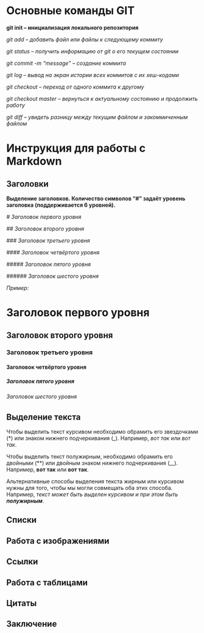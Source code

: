 # Основные команды GIT

**git init – инициализация локального репозитория**

*git add – добавить файл или файлы к следующему коммиту*

*git status – получить информацию от git о его текущем состоянии*

*git commit -m “message” – создание коммита*

*git log – вывод на экран истории всех коммитов с их хеш-кодами*

*git checkout – переход от одного коммита к другому*

*git checkout master – вернуться к актуальному состоянию и продолжить работу*

*git diff – увидеть разницу между текущим файлом и закоммиченным файлом*

# Инструкция для работы с Markdown

## Заголовки

**Выделение заголовков. Количество символов “#” задаёт уровень заголовка
(поддерживается 6 уровней).**

*# Заголовок первого уровня*

*## Заголовок второго уровня*

*### Заголовок третьего уровня*

*#### Заголовок четвёртого уровня*

*##### Заголовок пятого уровня*

*###### Заголовок шестого уровня*

*Пример:*

# Заголовок первого уровня

## Заголовок второго уровня

### Заголовок третьего уровня

#### Заголовок четвёртого уровня

##### Заголовок пятого уровня

###### Заголовок шестого уровня


## Выделение текста

Чтобы выделить текст курсивом необходимо обрамить его звездочками (*) или знаком нижнего подчеркивания (_). Например, *вот так* или _вот так_.

Чтобы выделить текст полужирным, необходимо обрамить его двойными (**) или двойным знаком нижнего подчеркивания (__). Например, **вот так** или __вот так__.

Альтернативные способы выделения текста жирным или курсивом нужны для того, чтобы мы могли совмещать оба этих способа. Например, _текст может быть выделен курсивом и при этом быть **полужирным**_. 

## Списки

## Работа с изображениями

## Ссылки

## Работа с таблицами

## Цитаты

## Заключение
